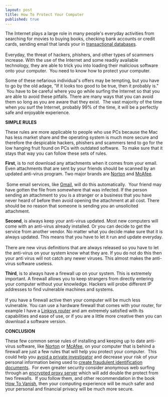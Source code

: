 ```yaml
---
layout: post
title: How To Protect Your Computer
published: true
---
```

<p>The Internet plays a large role in many people's everyday activities from searching for movies to buying books, checking bank accounts or credit cards, sending email that lands your in <a title="transactional databases" href="http://www.howtovanish.com/2009/11/transactional-databases-what-me-worry/" target="_blank">transactional databases</a>.  <br /><br />Everyday, the threat of hackers, phishers, and other types of scammers increase. With the use of the Internet and some readily available technology, they are able to trick you into loading their malicious software onto your computer.  You need to know how to protect your computer.</p>
<p>Some of these nefarious individual's offers may be tempting, but you have to go by the old adage, "If it looks too good to be true, then it probably is."  You have to be careful where you go while surfing the Internet so that you are able to avoid these pitfalls. There are many ways that you can avoid them so long as you are aware that they exist.  The vast majority of the time when you surf the Internet, probably 99% of the time, it will be a perfectly safe and enjoyable experience.</p>
<p><strong>SIMPLE RULES</strong></p>
<p>These rules are more applicable to people who use PCs because the Mac has less market share and the operating system is much more secure and therefore the despicable hackers, phishers and scammers tend to go for the low hanging fruit found on PCs with outdated software.  To make sure that it stays that way you can follow these sets of rules.</p>
<p><strong>First</strong>, is to not download any attachments when it comes from your email. Even attachments that are sent by your friends should be scanned by an updated anti-virus program. Two major brands are <a title="norton antivirus 2010" href="http://www.howtovanish.com/nortonantivirus2010" target="_blank">Norton</a> and <a title="mcafee antivirus 2010" href="http://www.howtovanish.com/mcafeeantivirus2010" target="_blank">McAfee</a>. <br /><br /> Some email services, like <a title="gmail" href="http://www.gmail.com" target="_blank">Gmail</a>, will do this automatically.  Your friend may have gotten the file from somewhere that was infected. If the person sending an attachment to you is a stranger or a business that you have never heard of before then avoid opening the attachment at all cost. There should be no reason that someone is sending you an unsolicited attachment.</p>
<p><strong>Second</strong>, is always keep your anti-virus updated. Most new computers will come with an anti-virus already installed. Or you can decide to get the service from another vendor. No matter what you decide make sure that it is always updated. This means that you have to let it run and update everyday. <br /><br />There are new virus definitions that are always released so you have to let the anti-virus on your system know what they are. If you do not do this then your anti virus will not catch any newer viruses. This almost makes the anti-virus software useless.</p>
<p><strong>Third</strong>, is to always have a firewall up on your system. This is extremely important. A firewall allows you to keep strangers from directly entering your computer without your knowledge. Hackers will probe different IP addresses to find vulnerable machines and systems. <br /><br />If you have a firewall active then your computer will be much less vulnerable. You can use a hardware firewall that comes with your router, for example I have a <a title="linksys router" href="http://www.howtovanish.com/linksysrouter" target="_blank">Linksys router</a> and am extremely satisfied with its capabilities and ease of use, or if you are a little more creative then you can download a software version.</p>
<p><strong>CONCLUSION</strong></p>
<p>These few common sense rules of installing and keeping up to date anti-virus software, like <a title="norton antivirus 2010" href="http://www.howtovanish.com/nortonantivirus2010" target="_blank">Norton</a> or <a title="mcafee antivirus 2010" href="http://www.howtovanish.com/mcafeeantivirus2010" target="_blank">McAfee</a>, on your computer that is behind a firewall are just a few rules that will help you protect your computer.  This could help you <a title="avoid private investigator" href="http://www.howtovanish.com/2009/08/avoid-private-investigators/" target="_blank">avoid a private investigator</a> and decrease your risk of your personal information being used to <a title="create fraudulent identification documents" href="http://www.howtovanish.com/2009/06/fraudulent-identification-documents/" target="_blank">create fraudulent identification documents</a>.  For even greater security consider anonymous web surfing through an <a title="identity cloaker" href="http://www.howtovanish.com/IdentityCloaker" target="_blank">encrypted proxy server</a> which will add double the protect from two firewalls.  If you follow them, and other recommendation in the book <a href="http://www.howtovanish.com/HTVBook">How To Vanish</a>, then your computing experience will be much safer and your personal and financial privacy will be much more secure.</p>
